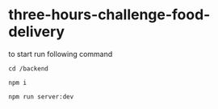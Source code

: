 # three-hours-challenge-food-delivery

to start run following command

```
cd /backend
```

```
npm i
```

```
npm run server:dev
```
